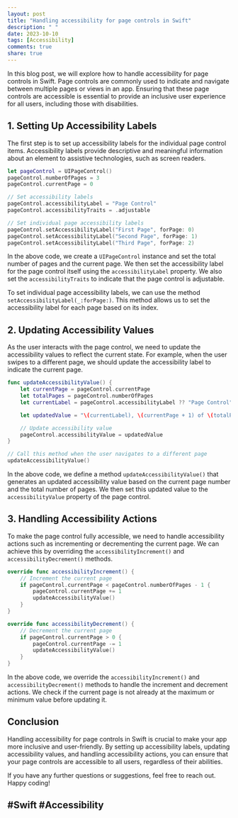 ```yaml
---
layout: post
title: "Handling accessibility for page controls in Swift"
description: " "
date: 2023-10-10
tags: [Accessibility]
comments: true
share: true
---
```


In this blog post, we will explore how to handle accessibility for page controls in Swift. Page controls are commonly used to indicate and navigate between multiple pages or views in an app. Ensuring that these page controls are accessible is essential to provide an inclusive user experience for all users, including those with disabilities.

## 1. Setting Up Accessibility Labels

The first step is to set up accessibility labels for the individual page control items. Accessibility labels provide descriptive and meaningful information about an element to assistive technologies, such as screen readers.

```swift
let pageControl = UIPageControl()
pageControl.numberOfPages = 3
pageControl.currentPage = 0

// Set accessibility labels
pageControl.accessibilityLabel = "Page Control"
pageControl.accessibilityTraits = .adjustable

// Set individual page accessibility labels
pageControl.setAccessibilityLabel("First Page", forPage: 0)
pageControl.setAccessibilityLabel("Second Page", forPage: 1)
pageControl.setAccessibilityLabel("Third Page", forPage: 2)
```

In the above code, we create a `UIPageControl` instance and set the total number of pages and the current page. We then set the accessibility label for the page control itself using the `accessibilityLabel` property. We also set the `accessibilityTraits` to indicate that the page control is adjustable.

To set individual page accessibility labels, we can use the method `setAccessibilityLabel(_:forPage:)`. This method allows us to set the accessibility label for each page based on its index.

## 2. Updating Accessibility Values

As the user interacts with the page control, we need to update the accessibility values to reflect the current state. For example, when the user swipes to a different page, we should update the accessibility label to indicate the current page.

```swift
func updateAccessibilityValue() {
    let currentPage = pageControl.currentPage
    let totalPages = pageControl.numberOfPages
    let currentLabel = pageControl.accessibilityLabel ?? "Page Control"

    let updatedValue = "\(currentLabel), \(currentPage + 1) of \(totalPages)"

    // Update accessibility value
    pageControl.accessibilityValue = updatedValue
}

// Call this method when the user navigates to a different page
updateAccessibilityValue()
```

In the above code, we define a method `updateAccessibilityValue()` that generates an updated accessibility value based on the current page number and the total number of pages. We then set this updated value to the `accessibilityValue` property of the page control.

## 3. Handling Accessibility Actions

To make the page control fully accessible, we need to handle accessibility actions such as incrementing or decrementing the current page. We can achieve this by overriding the `accessibilityIncrement()` and `accessibilityDecrement()` methods.

```swift
override func accessibilityIncrement() {
    // Increment the current page
    if pageControl.currentPage < pageControl.numberOfPages - 1 {
        pageControl.currentPage += 1
        updateAccessibilityValue()
    }
}

override func accessibilityDecrement() {
    // Decrement the current page
    if pageControl.currentPage > 0 {
        pageControl.currentPage -= 1
        updateAccessibilityValue()
    }
}
```

In the above code, we override the `accessibilityIncrement()` and `accessibilityDecrement()` methods to handle the increment and decrement actions. We check if the current page is not already at the maximum or minimum value before updating it.

## Conclusion

Handling accessibility for page controls in Swift is crucial to make your app more inclusive and user-friendly. By setting up accessibility labels, updating accessibility values, and handling accessibility actions, you can ensure that your page controls are accessible to all users, regardless of their abilities.

If you have any further questions or suggestions, feel free to reach out. Happy coding!

## #Swift #Accessibility